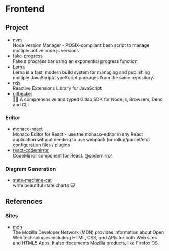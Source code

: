 # Frontend

<!--truncate-->

## Project

- [nvm](https://github.com/nvm-sh/nvm)
  <br/>Node Version Manager - POSIX-compliant bash script to manage multiple active node.js versions
- [fake-progress](https://github.com/piercus/fake-progress)
  <br/>Fake a progress bar using an exponential progress function
- [Lerna](https://lerna.js.org/)
  <br/>Lerna is a fast, modern build system for managing and publishing multiple JavaScript/TypeScript packages from the same repository.
- [rxjs](https://rxjs.dev/)
  <br/>Reactive Extensions Library for JavaScript
- [gitbeaker](https://github.com/jdalrymple/gitbeaker)
  <br/>🦊🧪 A comprehensive and typed Gitlab SDK for Node.js, Browsers, Deno and CLI

### Editor

- [monaco-react](https://github.com/suren-atoyan/monaco-react)
  <br/>Monaco Editor for React - use the monaco-editor in any React application without needing to use webpack (or
  rollup/parcel/etc) configuration files / plugins
- [react-codemirror](https://github.com/uiwjs/react-codemirror)
  <br/>CodeMirror component for React. @codemirror

### Diagram Generation
- [state-machine-cat](https://github.com/sverweij/state-machine-cat)
  <br/>write beautiful state charts 🙀

## References

### Sites

- [mdn](https://developer.mozilla.org/)
  <br/>The Mozilla Developer Network (MDN) provides information about Open Web technologies including HTML, CSS, and APIs for both Web sites and HTML5 Apps. It also documents Mozilla products, like Firefox OS.